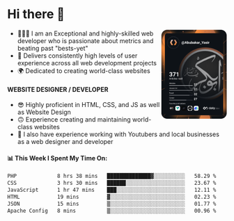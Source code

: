 <link rel="stylesheet" href="./main.css">

# Hi there 👋
<a href="https://app.daily.dev/Abubakar_Yasir"><img src="https://github.com/AbubakarYasir/AbubakarYasir/blob/main/devcard.svg" align="right" width="150" alt="Abubakar Yasir's Dev Card"/></a>

- 👨🏻‍💻 I am an Exceptional and highly-skilled web developer who is passionate about metrics and beating past "bests-yet"
- 👤 Delivers consistently high levels of user experience across all web development projects
- 🌍 Dedicated to creating world-class websites

#### WEBSITE DESIGNER / DEVELOPER

- 😎 Highly proficient in HTML, CSS, and JS
as well as Website Design
- 🙃 Experience creating and maintaining world-class websites
- 💼 I also have experience working with Youtubers and local businesses as a web designer and developer

#### 📊 This Week I Spent My Time On:
<!--START_SECTION:waka-->

```text
PHP             8 hrs 38 mins   ██████████████▓░░░░░░░░░░   58.29 %
CSS             3 hrs 30 mins   ██████░░░░░░░░░░░░░░░░░░░   23.67 %
JavaScript      1 hr 47 mins    ███░░░░░░░░░░░░░░░░░░░░░░   12.11 %
HTML            19 mins         ▓░░░░░░░░░░░░░░░░░░░░░░░░   02.23 %
JSON            15 mins         ▒░░░░░░░░░░░░░░░░░░░░░░░░   01.77 %
Apache Config   8 mins          ▒░░░░░░░░░░░░░░░░░░░░░░░░   00.96 %
```

<!--END_SECTION:waka-->


\
&nbsp;
\
&nbsp;
\
&nbsp;
\
&nbsp;

